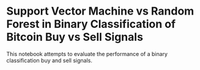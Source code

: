 # Support Vector Machine vs Random Forest in Binary Classification of Bitcoin Buy vs Sell Signals

This notebook attempts to evaluate the performance of a binary classification buy and sell signals.

